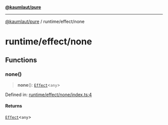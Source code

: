 [**@kaumlaut/pure**](../../README.md)

---

[@kaumlaut/pure](../../README.md) / runtime/effect/none

# runtime/effect/none

## Functions

### none()

> **none**(): [`Effect`](../effect.md#effect)\<`any`\>

Defined in: [runtime/effect/none/index.ts:4](https://github.com/maxkaemmerer/pure/blob/a1d533c4766b15195374078ded24658dff94d286/src/runtime/effect/none/index.ts#L4)

#### Returns

[`Effect`](../effect.md#effect)\<`any`\>
